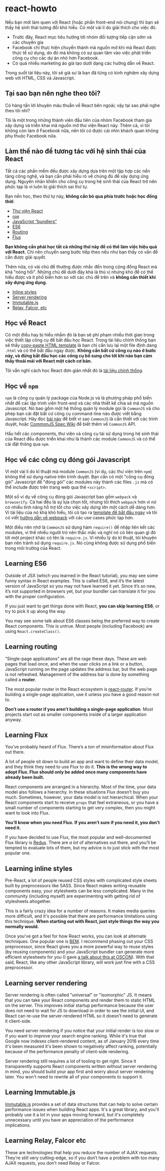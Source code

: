 # react-howto

Nếu bạn mới làm quen với React (hoặc phần front-end nói chung) thì bạn sẽ thấy hệ sinh thái tương đối khó hiểu. Có một vài lí do giải thích cho việc đó.

* Trước đây, React mục tiêu hướng tới nhóm đối tượng tiếp cận sớm và các chuyên gia
* Facebook chỉ thực hiện chuyển thành mã nguồn mở khi mà React được thực tế sử dụng, do đó mà không có sự quan tâm vào việc phát triển công cụ cho các dự án nhỏ hơn Facebook.
* Có quá nhiều marketing ảo giả tạo dưới dạng các hướng dẫn về React.

Trong suốt tài liệu này, tôi sẽ giả sư là bạn đã từng có kinh nghiệm xây dựng web với HTML, CSS và Javascript.

## Tại sao bạn nên nghe theo tôi?

Có hàng tấn lời khuyên mâu thuẫn về React bên ngoài; vậy tại sao phải nghe theo tôi nhỉ?

Tôi là một trong những thành viên đầu tiên của nhóm Facebook tham gia xây dựng và triển khai mã nguồn mở thư viện React này. Thêm cả, vì tôi không còn làm ở Facebook nữa, nên tôi có được cái nhìn khách quan không phụ thuộc Facebook nữa.

## Làm thế nào để tương tác với hệ sinh thái của React

Tất cả các phần mềm đều được xây dựng dựa trên một tập hợp các nền tảng công nghệ, và bạn cần phải hiểu rõ về chúng đủ để xây dựng ứng dụng. Nguyên nhân khiến cho công cụ trong hệ sinh thái của React trở nên phức tạp là vì luôn bị giải thích sai thứ tự.

Bạn nền học, theo thứ tự này, **không cần bỏ qua phía trước hoặc học đồng thời**:

* [Thư viện React](#learning-react-itself)
* [`npm`](#learning-npm)
* [JavaScript “bundlers”](#learning-javascript-bundlers)
* [ES6](#learning-es6)
* [Routing](#learning-routing)
* [Flux](#learning-flux)

**Bạn không cần phải học tất cả những thứ này để có thể làm việc hiệu quả với React.** Chỉ nên chuyển sang bước tiếp theo nếu như bạn thấy có vấn đề cần được giải quyết.

Thêm nữa, có vài chủ đề thường được nhắc đến trong cộng đồng React mà khá "nóng hổi". Những chủ đề dưới đây khá là thú vị nhưng khó để có thể hiểu được và ít phổ biến hơn so với các chủ đề trên và **không cần thiết khi xây dựng ứng dụng**.

* [Inline styles](#learning-inline-styles)
* [Server rendering](#learning-server-rendering)
* [Immutable.js](#learning-immutablejs)
* [Relay, Falcor, etc](#learning-relay-falcor-etc)

## Học về React

Có một điều hay bị hiểu nhầm đó là bạn sẽ phí phạm nhiều thời gian trong việc thiết lập công cụ để bắt đầu học React. Trong tài liệu chính thống bạn sẽ thấy [copy-paste HTML template](https://facebook.github.io/react/docs/getting-started.html#quick-start-without-npm) là bạn chỉ cần lưu lại một file định dang `.html` và có thể bắt đầu ngay được. **Không cần bất cứ công cụ nào ở bước này, và đừng bắt đầu học các công cụ bổ sung cho tới khi nào bạn cảm thấy thoải mái với React một cách cơ bản.**

Tôi vẫn nghĩ cách học React đơn giản nhất đó là [tài liệu chính thống](https://facebook.github.io/react/docs/tutorial.html).

## Học về `npm`

`npm` là công cụ quản lý package của Node.js và là phương pháp phổ biến nhất để các lập trình viên front-end và các nhà thiết kế chia sẻ mã nguồn Javascript. Nó bao gồm một hệ thống quản lý module gọi là `CommonJS` và cho phép bạn cài đặt bất cứ công cụ command-line nào được viết bằng Javascript. Hãy đọc [bài này](http://0fps.net/2013/01/22/commonjs-why-and-how/) để biết vì sao `CommonJS` là cần thiết với các trình duyệt, hoặc [CommonJS Spec Wiki](http://wiki.commonjs.org/wiki/Introduction) để biết thêm về `CommonJS` API.

Hầu hết các components, thư viện và công cụ tái sử dụng trong hệ sinh thái của React đều được triển khai như là thành các module `CommonJS` và có thể cài đặt thông qua `npm`.

## Học về các công cụ đóng gói Javascript

Vì một vài lí do kĩ thuật mà module `CommonJS` (ví dụ, các thư viện trên `npm`) không thể sử dụng native trên trình duyệt. Bạn cần có một "công cụ đóng gói" Javascript để "đóng gói" các modules này thành các files `.js` mà có thể include được trên trang web qua thẻ `<script>`.

Một số ví dụ về công cụ đóng gói Javascript bao gồm `webpack` và `browserify`. Cả hai đều là sự lựa chọn tốt, nhưng tôi thích `webpack` hơn vì nó có nhiều tính năng hỗ trợ tốt cho việc xây dựng lớn một cách dễ dàng hơn. Vì tài liệu của nó khá khó hiểu, tôi có tạo ra [template để bắt đầu ngay](https://github.com/petehunt/react-webpack-template) và tôi có viết [hướng dẫn về webpack](https://github.com/petehunt/webpack-howto) với các use cases phức tạp hơn.

Một điều nên nhớ là `CommonJS` sử dụng hàm `require()` để nhập liên kết các modules, vì thế nhiều người trỏ nên thắc mắc và nghĩ nó có liên quan gì đó tới một project khác có tên là `require.js`. Vì nhiều lý do kĩ thuật, tôi khuyên bạn nên tránh sử dụng `require.js`. Nó cũng không được sử dụng phổ biến trong môi trường của React.

## Learning ES6

Outside of JSX (which you learned in the React tutorial), you may see some funny syntax in React examples. This is called ES6, and it’s the latest version of JavaScript so you may not have learned it yet. Since it’s so new, it’s not supported in browsers yet, but your bundler can translate it for you with the proper configuration.

If you just want to get things done with React, **you can skip learning ES6**, or try to pick it up along the way.

You may see some talk about ES6 classes being the preferred way to create React components. This is untrue. Most people (including Facebook) are using `React.createClass()`.

## Learning routing

“Single-page applications” are all the rage these days. These are web pages that load once, and when the user clicks on a link or a button, JavaScript running on the page updates the address bar, but the web page is not refreshed. Management of the address bar is done by something called a **router**.

The most popular router in the React ecosystem is [react-router](https://github.com/rackt/react-router). If you’re building a single-page application, use it unless you have a good reason not to.

**Don’t use a router if you aren’t building a single-page application**. Most projects start out as smaller components inside of a larger application anyway.

## Learning Flux

You’ve probably heard of Flux. There’s a *ton* of misinformation about Flux out there.

A lot of people sit down to build an app and want to define their data model, and they think they need to use Flux to do it. **This is the wrong way to adopt Flux. Flux should only be added once many components have already been built.**

React components are arranged in a hierarchy. Most of the time, your data model also follows a hierarchy. In these situations Flux doesn’t buy you much. Sometimes, however, your data model is not hierarchical. When your React components start to receive `props` that feel extraneous, or you have a small number of components starting to get very complex, then you might want to look into Flux.

**You’ll know when you need Flux. If you aren’t sure if you need it, you don’t need it.**

If you have decided to use Flux, the most popular and well-documented Flux library is [Redux](http://redux.js.org/). There are *a lot* of alternatives out there, and you’ll be tempted to evaluate lots of them, but my advice is to just stick with the most popular one.

## Learning inline styles

Pre-React, a lot of people reused CSS styles with complicated style sheets built by preprocessors like SASS. Since React makes writing reusable components easy, your stylesheets can be less complicated. Many in the community (including myself) are experimenting with getting rid of stylesheets altogether.

This is a fairly crazy idea for a number of reasons. It makes media queries more difficult, and it's possible that there are  performance limitations using this technique. **When starting out with React, just style things the way you normally would.**

Once you've got a feel for how React works, you can look at alternate techniques. One popular one is [BEM](https://en.bem.info/). I recommend phasing out your CSS preprocessor, since React gives you a more powerful way to reuse styles (by reusing components) and your JavaScript bundler can generate more efficient stylesheets for you (I gave [a talk about this at OSCON](https://www.youtube.com/watch?v=VkTCL6Nqm6Y)). With that said, React, like any other JavaScript library, will work just fine with a CSS preprocessor.

## Learning server rendering

Server rendering is often called "universal" or "isomorphic" JS. It means that you can take your React components and render them to static HTML on the server. This improves initial startup performance because the user does not need to wait for JS to download in order to see the initial UI, and React can re-use the server-rendered HTML so it doesn't need to generate it client-side.

You need server rendering if you notice that your initial render is too slow or if you want to improve your search engine ranking. While it's true that Google now indexes client-rendered content, as of January 2016 every time it's been measured it's been shown to negatively affect ranking, potentially because of the performance penalty of client-side rendering.

Server rendering still requires a lot of tooling to get right. Since it transparently supports React components written without server rendering in mind, you should build your app first and worry about server rendering later. You won't need to rewrite all of your components to support it.

## Learning Immutable.js

[Immutable.js](https://facebook.github.io/immutable-js/) provides a set of data structures that can help to solve certain performance issues when building React apps. It's a great library, and you'll probably use it a lot in your apps moving forward, but it's completely unnecessary until you have an appreciation of the performance implications.

## Learning Relay, Falcor etc

These are technologies that help you reduce the number of AJAX requests. They’re still very cutting-edge, so if you don’t have a problem with too many AJAX requests, you don’t need Relay or Falcor.
